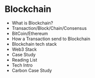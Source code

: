 # Blockchain

- What is Blockchain?
- Transaction/Block/Chain/Consensus
- BitCoin/Ethereum
- How a Transaction send to Blockchain
- Blockchain tech stack
- Web3 Stack
- Case Study
- Reading List
- Tech Intro
- Carbon Case Study
